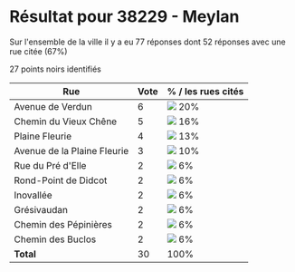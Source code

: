 # Résultat pour 38229 - Meylan

Sur l'ensemble de la ville il y a eu 77 réponses dont 52 réponses avec une rue citée (67%)

27 points noirs identifiés

| Rue | Vote | % / les rues cités|
|-----|------|-------------------|
| Avenue de Verdun | 6 | <img src="../../img/bar_20.gif" />&nbsp;20%|
| Chemin du Vieux Chêne | 5 | <img src="../../img/bar_16.gif" />&nbsp;16%|
| Plaine Fleurie | 4 | <img src="../../img/bar_13.gif" />&nbsp;13%|
| Avenue de la Plaine Fleurie | 3 | <img src="../../img/bar_10.gif" />&nbsp;10%|
| Rue du Pré d'Elle | 2 | <img src="../../img/bar_6.gif" />&nbsp;6%|
| Rond-Point de Didcot | 2 | <img src="../../img/bar_6.gif" />&nbsp;6%|
| Inovallée | 2 | <img src="../../img/bar_6.gif" />&nbsp;6%|
| Grésivaudan | 2 | <img src="../../img/bar_6.gif" />&nbsp;6%|
| Chemin des Pépinières | 2 | <img src="../../img/bar_6.gif" />&nbsp;6%|
| Chemin des Buclos | 2 | <img src="../../img/bar_6.gif" />&nbsp;6%|
| **Total** | 30 | 100%|
